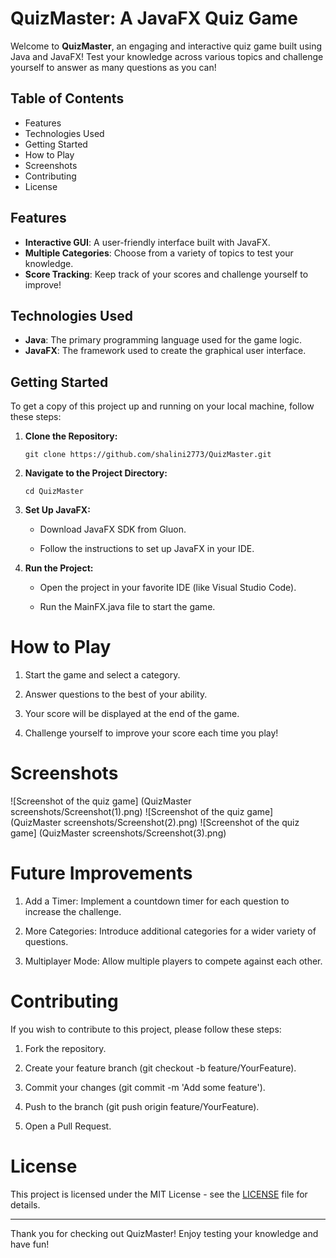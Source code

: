# QuizMaster: A JavaFX Quiz Game

Welcome to **QuizMaster**, an engaging and interactive quiz game built using Java and JavaFX! Test your knowledge across various topics and challenge yourself to answer as many questions as you can!

## Table of Contents
- Features
- Technologies Used
- Getting Started
- How to Play
- Screenshots
- Contributing
- License

## Features
- **Interactive GUI**: A user-friendly interface built with JavaFX.
- **Multiple Categories**: Choose from a variety of topics to test your knowledge.
- **Score Tracking**: Keep track of your scores and challenge yourself to improve!

## Technologies Used
- **Java**: The primary programming language used for the game logic.
- **JavaFX**: The framework used to create the graphical user interface.

## Getting Started
To get a copy of this project up and running on your local machine, follow these steps:

1. **Clone the Repository:**
   ```
   git clone https://github.com/shalini2773/QuizMaster.git
   ```
2. **Navigate to the Project Directory:**
   ```
   cd QuizMaster
   ```

3. **Set Up JavaFX:**

   - Download JavaFX SDK from Gluon.

   - Follow the instructions to set up JavaFX in your IDE.

4. **Run the Project:**

   - Open the project in your favorite IDE (like Visual Studio Code).

   - Run the MainFX.java file to start the game.

# How to Play
1. Start the game and select a category.

2. Answer questions to the best of your ability.

3. Your score will be displayed at the end of the game.

4. Challenge yourself to improve your score each time you play!

# Screenshots
![Screenshot of the quiz game]
(QuizMaster screenshots/Screenshot(1).png) 
![Screenshot of the quiz game]
(QuizMaster screenshots/Screenshot(2).png)
![Screenshot of the quiz game]
(QuizMaster screenshots/Screenshot(3).png)

# Future Improvements
1. Add a Timer: Implement a countdown timer for each question to increase the challenge.

2. More Categories: Introduce additional categories for a wider variety of questions.

3. Multiplayer Mode: Allow multiple players to compete against each other.

# Contributing

If you wish to contribute to this project, please follow these steps:

1. Fork the repository.

2. Create your feature branch (git checkout -b feature/YourFeature).

3. Commit your changes (git commit -m 'Add some feature').

4. Push to the branch (git push origin feature/YourFeature).

5. Open a Pull Request.

# License

This project is licensed under the MIT License - see the [LICENSE](LICENSE) file for details.

   ---
Thank you for checking out QuizMaster! Enjoy testing your knowledge and have fun!
     
     



